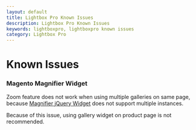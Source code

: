 ```yaml
---
layout: default
title: Lightbox Pro Known Issues
description: Lightbox Pro Known Issues
keywords: lightboxpro, lightboxpro known issues
category: Lightbox Pro
---
```


# Known Issues

### Magento Magnifier Widget

Zoom feature does not work when using multiple galleries on same page, because
[Magnifier jQuery Widget][magnifier_widget] does not support multiple instances.

Because of this issue, using gallery widget on product page is not recommended.

[magnifier_widget]: https://devdocs.magento.com/guides/v2.4/javascript-dev-guide/widgets/widget_gallery_mg.html
